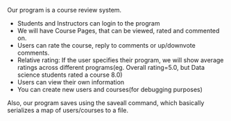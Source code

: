 Our program is a course review system.

- Students and Instructors can login to the program
- We will have Course Pages, that can be viewed, rated and commented on.
- Users can rate the course, reply to comments or up/downvote comments.
- Relative rating: If the user specifies their program, we will show average ratings across different programs(eg. Overall rating=5.0, but Data science students rated a course 8.0)
- Users can view their own information
- You can create new users and courses(for debugging purposes)

Also, our program saves using the saveall command, which basically serializes a map of users/courses to a file.
